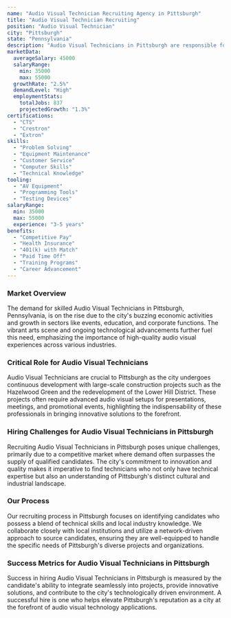```yaml
---
name: "Audio Visual Technician Recruiting Agency in Pittsburgh"
title: "Audio Visual Technician Recruiting"
position: "Audio Visual Technician"
city: "Pittsburgh"
state: "Pennsylvania"
description: "Audio Visual Technicians in Pittsburgh are responsible for installing, maintaining and repairing the equipment used to amplify, record and display sound and images at concerts, meetings, conferences, and more."
marketData:
  averageSalary: 45000
  salaryRange:
    min: 35000
    max: 55000
  growthRate: "2.5%"
  demandLevel: "High"
  employmentStats:
    totalJobs: 837
    projectedGrowth: "1.3%"
certifications:
  - "CTS"
  - "Crestron"
  - "Extron"
skills:
  - "Problem Solving"
  - "Equipment Maintenance"
  - "Customer Service"
  - "Computer Skills"
  - "Technical Knowledge"
tooling:
  - "AV Equipment"
  - "Programming Tools"
  - "Testing Devices"
salaryRange:
  min: 35000
  max: 55000
  experience: "3-5 years"
benefits:
  - "Competitive Pay"
  - "Health Insurance"
  - "401(k) with Match"
  - "Paid Time Off"
  - "Training Programs"
  - "Career Advancement"
---
```


### Market Overview
The demand for skilled Audio Visual Technicians in Pittsburgh, Pennsylvania, is on the rise due to the city's buzzing economic activities and growth in sectors like events, education, and corporate functions. The vibrant arts scene and ongoing technological advancements further fuel this need, emphasizing the importance of high-quality audio visual experiences across various industries.

### Critical Role for Audio Visual Technicians
Audio Visual Technicians are crucial to Pittsburgh as the city undergoes continuous development with large-scale construction projects such as the Hazelwood Green and the redevelopment of the Lower Hill District. These projects often require advanced audio visual setups for presentations, meetings, and promotional events, highlighting the indispensability of these professionals in bringing innovative solutions to the forefront.

### Hiring Challenges for Audio Visual Technicians in Pittsburgh
Recruiting Audio Visual Technicians in Pittsburgh poses unique challenges, primarily due to a competitive market where demand often surpasses the supply of qualified candidates. The city's commitment to innovation and quality makes it imperative to find technicians who not only have technical expertise but also an understanding of Pittsburgh's distinct cultural and industrial landscape.

### Our Process
Our recruiting process in Pittsburgh focuses on identifying candidates who possess a blend of technical skills and local industry knowledge. We collaborate closely with local institutions and utilize a network-driven approach to source candidates, ensuring they are well-equipped to handle the specific needs of Pittsburgh's diverse projects and organizations.

### Success Metrics for Audio Visual Technicians in Pittsburgh
Success in hiring Audio Visual Technicians in Pittsburgh is measured by the candidate's ability to integrate seamlessly into projects, provide innovative solutions, and contribute to the city's technologically driven environment. A successful hire is one who helps elevate Pittsburgh's reputation as a city at the forefront of audio visual technology applications.
